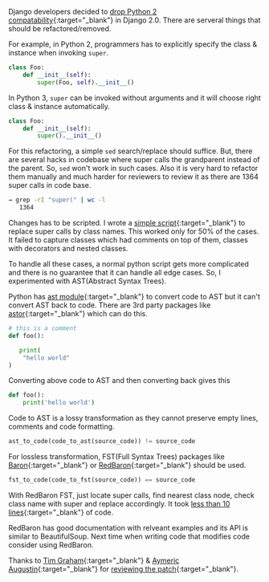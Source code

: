 <!--
.. title: Refactoring Django With FST
.. slug: refactoring-django-with-fst
.. date: 2017-01-29 17:51:37 UTC
.. tags: python, django
.. category: tech, programming, python
.. link:
.. description: Writing python code to modify code using Full Syntax Trees
.. type: text
-->

Django developers decided to [drop Python 2 compatability][1]{:target="_blank"} in Django 2.0. There are serveral things that should be refactored/removed.

For example, in Python 2, programmers has to explicitly specify the class & instance when invoking `super`.

```python
class Foo:
    def __init__(self):
        super(Foo, self).__init__()
```

In Python 3, `super` can be invoked without arguments and it will choose right class & instance automatically.

```python
class Foo:
    def __init__(self):
        super().__init__()
```

For this refactoring, a simple `sed` search/replace should suffice. But, there are several hacks in codebase where super calls the grandparent instead of the parent. So, `sed` won't work in such cases. Also it is very hard to refactor them manually and much harder for reviewers to review it as there are 1364 super calls in code base.

```sh
→ grep -rI "super(" | wc -l
   1364
```

Changes has to be scripted. I wrote a [simple script][2]{:target="_blank"} to replace super calls by class names. This worked only for 50% of the cases. It failed to capture classes which had comments on top of them, classes with decorators and nested classes.

To handle all these cases, a normal python script gets more complicated and there is no guarantee that it can handle all edge cases. So, I experimented with AST(Abstract Syntax Trees).

Python has [ast module][3]{:target="_blank"} to convert code to AST but it can't convert AST back to code. There are 3rd party packages like [astor](https://pypi.python.org/pypi/astor){:target="_blank"} which can do this.


```python
# this is a comment
def foo():

   print(
    "hello world"
)
```

Converting above code to AST and then converting back gives this

```python
def foo():
    print('hello world')
```

Code to AST is a lossy transformation as they cannot preserve empty lines, comments and code formatting.

```python
ast_to_code(code_to_ast(source_code)) != source_code
```

For lossless transformation, FST(Full Syntax Trees) packages like [Baron][4]{:target="_blank"} or [RedBaron][5]{:target="_blank"} should be used.

```python
fst_to_code(code_to_fst(source_code)) == source_code
```

With RedBaron FST, just locate super calls, find nearest class node, check class name with super and replace accordingly. It took [less than 10 lines][6]{:target="_blank"} of code.

RedBaron has good documentation with relveant examples and its API is similar to BeautifulSoup. Next time when writing code that modifies code consider using RedBaron.

Thanks to [Tim Graham](https://github.com/timgraham){:target="_blank"} & [Aymeric Augustin](https://github.com/aaugustin){:target="_blank"} for [reviewing the patch](https://github.com/django/django/pull/7905/commits/d6eaf7c0183cd04b78f2a55e1d60bb7e59598310){:target="_blank"}.

[1]: https://code.djangoproject.com/ticket/23919
[2]: https://github.com/ChillarAnand/01/blob/master/python/super_exp.py
[3]: https://docs.python.org/3/library/ast.html
[4]: https://github.com/PyCQA/baron
[5]: https://github.com/PyCQA/redbaron
[6]: https://github.com/ChillarAnand/01/blob/master/python/redbaron_super.py
